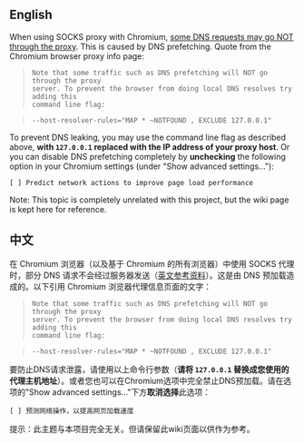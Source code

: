 English
-------

When using SOCKS proxy with Chromium, [some DNS requests may go NOT through the proxy][designDoc]. This is caused by DNS prefetching. Quote from the Chromium browser proxy info page:

>     Note that some traffic such as DNS prefetching will NOT go through the proxy
>     server. To prevent the browser from doing local DNS resolves try adding this
>     command line flag:

>     --host-resolver-rules="MAP * ~NOTFOUND , EXCLUDE 127.0.0.1"

To prevent DNS leaking, you may use the command line flag as described above, **with `127.0.0.1` replaced with the IP address of your proxy host**. Or you can disable DNS prefetching completely by **unchecking** the following option in your Chromium settings (under "Show advanced settings..."):

    [ ] Predict network actions to improve page load performance

Note: This topic is completely unrelated with this project, but the wiki page is kept here for reference.

中文
----

在 Chromium 浏览器（以及基于 Chromium 的所有浏览器）中使用 SOCKS 代理时，部分 DNS 请求不会经过服务器发送（[英文参考资料][designDoc]）。这是由 DNS 预加载造成的。以下引用 Chromium 浏览器代理信息页面的文字：

>     Note that some traffic such as DNS prefetching will NOT go through the proxy
>     server. To prevent the browser from doing local DNS resolves try adding this
>     command line flag:

>     --host-resolver-rules="MAP * ~NOTFOUND , EXCLUDE 127.0.0.1"

要防止DNS请求泄露，请使用以上命令行参数（**请将 `127.0.0.1` 替换成您使用的代理主机地址**）。或者您也可以在Chromium选项中完全禁止DNS预加载。请在选项的"Show advanced settings..."下方**取消选择**此选项：

    [ ] 预测网络操作，以提高网页加载速度

提示：此主题与本项目完全无关。但请保留此wiki页面以供作为参考。

<!-- References -->
[designDoc]: http://www.chromium.org/developers/design-documents/network-stack/socks-proxy
[issue]: https://code.google.com/p/chromium/issues/detail?id=123716